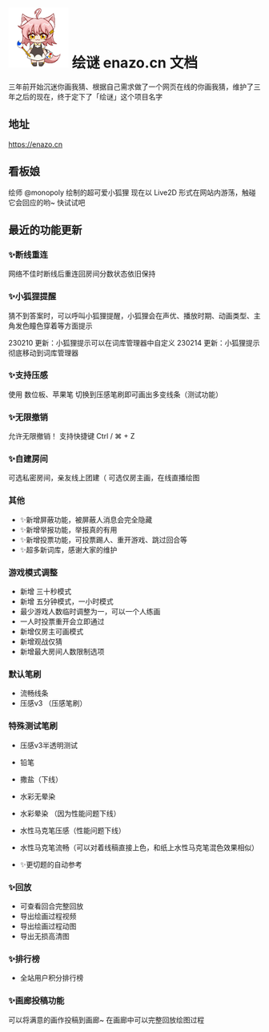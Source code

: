

# <img src="images/tail.gif" alt="绘谜" style="width: 120px"> 绘谜 enazo.cn 文档

三年前开始沉迷你画我猜、根据自己需求做了一个网页在线的你画我猜，维护了三年之后的现在，终于定下了「绘谜」这个项目名字

## 地址 
https://enazo.cn

## 看板娘
绘师 @monopoly 绘制的超可爱小狐狸
现在以 Live2D 形式在网站内游荡，触碰它会回应的哟~ 快试试吧


## 最近的功能更新

### ✨断线重连
网络不佳时断线后重连回房间分数状态依旧保持

### ✨小狐狸提醒
猜不到答案时，可以呼叫小狐狸提醒，小狐狸会在声优、播放时期、动画类型、主角发色瞳色穿着等方面提示

230210 更新：小狐狸提示可以在词库管理器中自定义
230214 更新：小狐狸提示彻底移动到词库管理器
### ✨支持压感
使用 数位板、苹果笔 切换到压感笔刷即可画出多变线条（测试功能）

### ✨无限撤销
允许无限撤销！ 支持快捷键 Ctrl / ⌘ + Z

### ✨自建房间
可选私密房间，亲友线上团建（
可选仅房主画，在线直播绘图

### 其他

 - ✨新增屏蔽功能，被屏蔽人消息会完全隐藏
 - ✨新增举报功能，举报真的有用
 - ✨新增投票功能，可投票踢人、重开游戏、跳过回合等
 - ✨超多新词库，感谢大家的维护

### 游戏模式调整
 - 新增 三十秒模式
 - 新增 五分钟模式，一小时模式
 - 最少游戏人数临时调整为一，可以一个人练画
 - 一人时投票重开会立即通过
 - 新增仅房主可画模式
 - 新增观战仅猜
 - 新增最大房间人数限制选项

### 默认笔刷
 - 流畅线条
 - 压感v3 （压感笔刷）

### 特殊测试笔刷
 - 压感v3半透明测试
 - 铅笔
 - 撒盐（下线）
 - 水彩无晕染
 - 水彩晕染 （因为性能问题下线）
 - 水性马克笔压感（性能问题下线）
 - 水性马克笔流畅（可以对着线稿直接上色，和纸上水性马克笔混色效果相似）


 - ✨更切题的自动参考

### ✨回放
 - 可查看回合完整回放
 - 导出绘画过程视频
 - 导出绘画过程动图
 - 导出无损高清图


### ✨排行榜
 - 全站用户积分排行榜


### ✨画廊投稿功能
可以将满意的画作投稿到画廊~
在画廊中可以完整回放绘图过程
